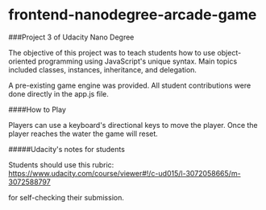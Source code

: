 frontend-nanodegree-arcade-game
===============================

###Project 3 of Udacity Nano Degree

The objective of this project was to teach students how to use object-oriented programming using JavaScript's unique syntax. Main topics included classes, instances, inheritance, and delegation.

A pre-existing game engine was provided. All student contributions were done directly in the app.js file. 


####How to Play

Players can use a keyboard's directional keys to move the player. Once the player reaches the water the game will reset.


#####Udacity's notes for students

Students should use this rubric: https://www.udacity.com/course/viewer#!/c-ud015/l-3072058665/m-3072588797

for self-checking their submission.
